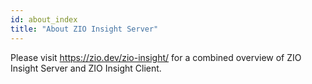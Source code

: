 ```yaml
---
id: about_index
title: "About ZIO Insight Server"
---
```


Please visit https://zio.dev/zio-insight/ for a combined overview of ZIO Insight Server and ZIO Insight Client.
